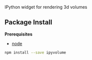 IPython widget for rendering 3d volumes

Package Install
---------------

**Prerequisites**
- [node](http://nodejs.org/)

```bash
npm install --save ipyvolume
```
